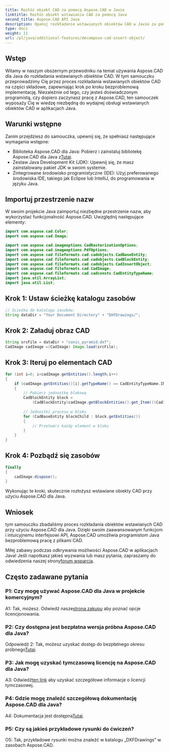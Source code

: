```yaml
---
title: Rozłóż obiekt CAD za pomocą Aspose.CAD w Javie
linktitle: Rozłóż obiekt wstawiania CAD za pomocą Java
second_title: Aspose.CAD API Java
description: Opanuj rozkładanie wstawianych obiektów CAD w Javie za pomocą Aspose.CAD. Postępuj zgodnie z naszym przewodnikiem krok po kroku, aby uzyskać efektywną obsługę. Zanurz się w świat manipulacji CAD.
type: docs
weight: 11
url: /pl/java/additional-features/decompose-cad-insert-object/
---
```

## Wstęp

Witamy w naszym obszernym przewodniku na temat używania Aspose.CAD dla Java do rozkładania wstawianych obiektów CAD. W tym samouczku przeprowadzimy Cię przez proces rozkładania wstawianych obiektów CAD na części składowe, zapewniając krok po kroku bezproblemową implementację. Niezależnie od tego, czy jesteś doświadczonym programistą, czy dopiero zaczynasz pracę z Aspose.CAD, ten samouczek wyposaży Cię w wiedzę niezbędną do wydajnej obsługi wstawianych obiektów CAD w aplikacjach Java.

## Warunki wstępne

Zanim przejdziesz do samouczka, upewnij się, że spełniasz następujące wymagania wstępne:

- Biblioteka Aspose.CAD dla Java: Pobierz i zainstaluj bibliotekę Aspose.CAD dla Java z[Tutaj](https://releases.aspose.com/cad/java/).
- Zestaw Java Development Kit (JDK): Upewnij się, że masz zainstalowany pakiet JDK w swoim systemie.
- Zintegrowane środowisko programistyczne (IDE): Użyj preferowanego środowiska IDE, takiego jak Eclipse lub IntelliJ, do programowania w języku Java.

## Importuj przestrzenie nazw

W swoim projekcie Java zaimportuj niezbędne przestrzenie nazw, aby wykorzystać funkcjonalność Aspose.CAD. Uwzględnij następujące elementy:

```java
import com.aspose.cad.Color;
import com.aspose.cad.Image;

import com.aspose.cad.imageoptions.CadRasterizationOptions;
import com.aspose.cad.imageoptions.PdfOptions;
import com.aspose.cad.fileformats.cad.cadobjects.CadBaseEntity;
import com.aspose.cad.fileformats.cad.cadobjects.CadBlockEntity;
import com.aspose.cad.fileformats.cad.cadobjects.CadInsertObject;
import com.aspose.cad.fileformats.cad.CadImage;
import com.aspose.cad.fileformats.cad.cadconsts.CadEntityTypeName;
import java.util.ArrayList;
import java.util.List;
```

## Krok 1: Ustaw ścieżkę katalogu zasobów

```java
// Ścieżka do katalogu zasobów.
String dataDir = "Your Document Directory" + "DXFDrawings/";
```

## Krok 2: Załaduj obraz CAD

```java
String srcFile = dataDir + "conic_pyramid.dxf";
CadImage cadImage =(CadImage) Image.load(srcFile);
```

## Krok 3: Iteruj po elementach CAD

```java
for (int i=0; i<cadImage.getEntities().length;i++)
{
    if (cadImage.getEntities()[i].getTypeName() == CadEntityTypeName.INSERT)
    {
        // Pobierz jednostkę blokową
        CadBlockEntity block =
            (CadBlockEntity)cadImage.getBlockEntities().get_Item(((CadInsertObject)cadImage.getEntities()[i]).getName());
            
        // Jednostki procesu w bloku
        for (CadBaseEntity blockChild : block.getEntities())
        {
            // Przetwórz każdy element w bloku
        }
    }
}
```

## Krok 4: Pozbądź się zasobów

```java
finally
{
    cadImage.dispose();
}
```

Wykonując te kroki, skutecznie rozłożysz wstawiane obiekty CAD przy użyciu Aspose.CAD dla Java.

## Wniosek

tym samouczku zbadaliśmy proces rozkładania obiektów wstawianych CAD przy użyciu Aspose.CAD dla Java. Dzięki swoim zaawansowanym funkcjom i intuicyjnemu interfejsowi API, Aspose.CAD umożliwia programistom Java bezproblemową pracę z plikami CAD.

 Miłej zabawy podczas odkrywania możliwości Aspose.CAD w aplikacjach Java! Jeśli napotkasz jakieś wyzwania lub masz pytania, zapraszamy do odwiedzenia naszej strony[forum wsparcia](https://forum.aspose.com/c/cad/19).

## Często zadawane pytania

### P1: Czy mogę używać Aspose.CAD dla Java w projekcie komercyjnym?

 A1: Tak, możesz. Odwiedź nasze[strona zakupu](https://purchase.aspose.com/buy) aby poznać opcje licencjonowania.

### P2: Czy dostępna jest bezpłatna wersja próbna Aspose.CAD dla Java?

 Odpowiedź 2: Tak, możesz uzyskać dostęp do bezpłatnego okresu próbnego[Tutaj](https://releases.aspose.com/).

### P3: Jak mogę uzyskać tymczasową licencję na Aspose.CAD dla Java?

 A3: Odwiedź[ten link](https://purchase.aspose.com/temporary-license/) aby uzyskać szczegółowe informacje o licencji tymczasowej.

### P4: Gdzie mogę znaleźć szczegółową dokumentację Aspose.CAD dla Java?

 A4: Dokumentacja jest dostępna[Tutaj](https://reference.aspose.com/cad/java/).

### P5: Czy są jakieś przykładowe rysunki do ćwiczeń?

O5: Tak, przykładowe rysunki można znaleźć w katalogu „DXFDrawings” w zasobach Aspose.CAD.